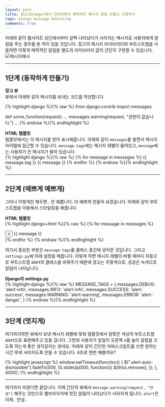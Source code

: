 ```yaml
---
layout: post
title: 장고(Django)에서 간단하면서 매력적인 메시지 알림 만들고 사용하기
tags: django message bootstrap
comments: true
---
```


아래와 같이 웹사이트 상단에서부터 살짝 나타났다가 사라지는 메시지로 사용자에게 알림을 주는 경우를 본 적이 있을 것입니다. 장고의 메시지 라이브러리와 부트스트랩을 사용하면 이렇게 매력적인 알림을 별도의 라이브러리 없이 간단히 구현할 수 있습니다.  
![메시지예시](https://devopspoints.com/uploads/library/bootstrap4/img_5db28f0b1a58a.png, "https://devopspoints.com/uploads/library/bootstrap4/img_5db28f0b1a58a.png")

---

## 1단계 (동작하게 만들기) 
**장고 뷰**  
뷰에서 아래와 같이 메시지를 보내는 코드를 작성합니다.  

{% highlight django %}{% raw %}
from django.contrib import messages

def some_function(request):
    ...
    messages.warning(request, "권한이 없습니다.")
    ...
{% endraw %}{% endhighlight %}

**HTML 템플릿**  
템플릿에서는 이 메시지를 받아 표시해줍니다. 아래와 같이 `messages`를 돌면서 메시지 아이템에 접근할 수 있습니다. `message.tags`에는 메시지 레벨이 들어있고, `message`에는 사용자가 쓴 메시지가 들어 있습니다.  
{% highlight django %}{% raw %}
{% for message in messages %}
    {{ message.tag }}
    {{ message }}
{% endfor %}
{% endraw %}{% endhighlight %}

---

## 2단계 (에쁘게 예쁘게)
그러나 이렇게만 해두면.. 안 예쁩니다. 더 예쁘게 만들어 보겠습니다. 아래와 같이 부트스트랩을 이용해서 스타일링을 해줍니다.   

**HTML 템플릿**  
{% highlight django+html %}{% raw %}
{% for message in messages %}
    <div class="alert {{ message.tags }} alert-auto-dismissible alert-dismissible notification-container text-center" role="alert">
        <button type="button" class="close" data-dismiss="alert" aria-label="Close">
            <span aria-hidden="true">&times;</span>
        </button>
        {{ message }}
    </div>
{% endfor %}
{% endraw %}{% endhighlight %}

여기서 중요한 부분은 `message.tags`를 클래스 중간에 넣어준 것입니다. 그리고 `settings.py`에 아래 설정을 해줍니다. 이렇게 하면 메시지 레벨이 바뀔 때마다 자동으로 부트스트랩 alert의 클래스를 바꿔주기 때문에 경고는 주황색으로, 성공은 녹색으로 알림이 나타납니다.    

**Django의 settings.py**  
{% highlight django %}{% raw %}
MESSAGE_TAGS = {
    messages.DEBUG: 'alert-info',
    messages.INFO: 'alert-info',
    messages.SUCCESS: 'alert-success',
    messages.WARNING: 'alert-warning',
    messages.ERROR: 'alert-danger',
}
{% endraw %}{% endhighlight %}

---

## 3단계 (멋지게)
여기까지하면 뷰에서 보낸 메시지 레벨에 맞춰 템플릿에서 알맞은 색상의 부트스트랩 alert으로 표현해주고 있을 겁니다. 그런데 사용자가 일일이 오른쪽 x를 눌러 알림을 끄도록 하는게 좋은 생각같지는 않네요. 아래와 같이 간단한 자바스크립트를 쓰면 원하는 시간 후에 사라지도록 만들 수 있습니다. 4초로 한번 해볼까요?  

{% highlight javascript %}
window.setTimeout(function() {
    $(".alert-auto-dismissible").fadeTo(500, 0).slideUp(500, function(){
        $(this).remove();
    });
}, 4000);
{% endhighlight %}

---

여기까지 마쳤다면 끝입니다. 이제 간단히 뷰에서 `message.warning(request, "안녕")` 해주는 것만으로 웹브라우저에 멋진 알림이 나타났다가 사라지게 됩니다. `alert`은 이제.. 안녕..  
